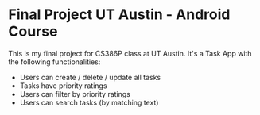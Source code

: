 # Final Project UT Austin - Android Course

This is my final project for CS386P class at UT Austin. It's a Task App with the following functionalities:

- Users can create / delete / update all tasks
- Tasks have priority ratings
- Users can filter by priority ratings
- Users can search tasks (by matching text)
